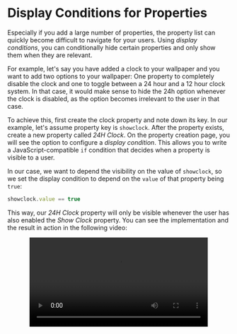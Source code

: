 # Display Conditions for Properties

Especially if you add a large number of properties, the property list can quickly become difficult to navigate for your users. Using *display conditions*, you can conditionally hide certain properties and only show them when they are relevant.

For example, let's say you have added a clock to your wallpaper and you want to add two options to your wallpaper: One property to completely disable the clock and one to toggle between a 24 hour and a 12 hour clock system. In that case, it would make sense to hide the 24h option whenever the clock is disabled, as the option becomes irrelevant to the user in that case.

To achieve this, first create the clock property and note down its key. In our example, let's assume property key is `showclock`. After the property exists, create a new property called *24H Clock*. On the property creation page, you will see the option to configure a *display condition*. This allows you to write a JavaScript-compatible `if` condition that decides when a property is visible to a user.

In our case, we want to depend the visibility on the value of `showclock`, so we set the display condition to depend on the `value` of that property being `true`:

```js
showclock.value == true
```

This way, our *24H Clock* property will only be visible whenever the user has also enabled the *Show Clock* property. You can see the implementation and the result in action in the following video:

<video width="80%" style="margin: 0 auto;display: block;" controls loop autoplay>
  <source :src="$withBase('/videos/web_display_condition.mp4')" type="video/mp4">
  Your browser does not support the video tag.
</video>
